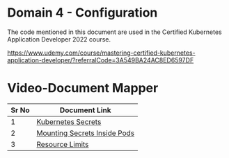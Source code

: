 # Domain 4 - Configuration

The code mentioned in this document are used in the Certified Kubernetes Application Developer 2022 course.

https://www.udemy.com/course/mastering-certified-kubernetes-application-developer/?referralCode=3A549BA24AC8ED6597DF


# Video-Document Mapper

| Sr No | Document Link |
| ------ | ------ |
| 1 | [Kubernetes Secrets][PlDa] |
| 2 | [Mounting Secrets Inside Pods][PlDb] |
| 3 | [Resource Limits][PlDc]





   [PlDa]: <./secret-data.yaml>
   [PlDb]: <./mounting-secrets.md>
   [PlDc]: <./request-limits.yaml>
